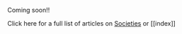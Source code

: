 Coming soon!! 

Click here for a full list of articles on [Societies](https://ubuntu.sankofapedia.org/Societies/) or [[index]]